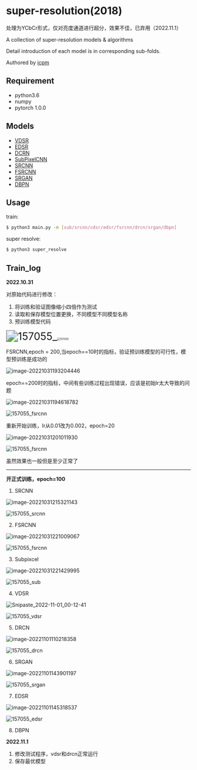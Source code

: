 # super-resolution(2018)

处理为YCbCr形式，仅对亮度通道进行超分，效果不佳，已弃用（2022.11.1）

A collection of super-resolution models & algorithms

Detail introduction of each model is in corresponding sub-folds.

Authored by [icpm](https://github.com/icpm)

## Requirement
- python3.6
- numpy
- pytorch 1.0.0

## Models
- [VDSR](https://github.com/icpm/super-resolution/tree/master/VDSR)
- [EDSR](https://github.com/icpm/super-resolution/tree/master/EDSR)
- [DCRN](https://github.com/icpm/super-resolution/tree/master/DRCN)
- [SubPixelCNN](https://github.com/icpm/super-resolution/tree/master/SubPixelCNN)
- [SRCNN](https://github.com/icpm/super-resolution/tree/master/SRCNN)
- [FSRCNN](https://github.com/icpm/super-resolution/tree/master/FSRCNN)
- [SRGAN](https://github.com/icpm/super-resolution/tree/master/SRGAN)
- [DBPN](https://github.com/icpm/super-resolution/tree/master/DBPN)

## Usage
train:

```bash
$ python3 main.py -m [sub/srcnn/cdsr/edsr/fsrcnn/drcn/srgan/dbpn]
```

super resolve:

```bash
$ python3 super_resolve
```



## Train_log

**2022.10.31**

对原始代码进行修改：

1. 将训练和验证图像缩小四倍作为测试
2. 读取和保存模型位置更换，不同模型不同模型名称
3. 预训练模型代码

<img src="https://s2.loli.net/2022/10/31/3VMkbFtlnqrQcvs.jpg" alt="157055_" style="zoom: 200%;" /><img src="https://s2.loli.net/2022/10/31/fdJ3OTCSK4epBU1.jpg" alt="157055" style="zoom:50%;" />



FSRCNN,epoch = 200,当epoch==10时的指标，验证预训练模型的可行性，模型预训练是成功的

![image-20221031193204446](https://s2.loli.net/2022/10/31/s9Yncu7FJUiE5Ha.png)

epoch==200时的指标，中间有些训练过程出现错误，应该是初始lr太大导致的问题

![image-20221031194618782](https://s2.loli.net/2022/10/31/rdSlB7Joifhj9aQ.png)

![157055_fsrcnn](https://s2.loli.net/2022/10/31/FY27TUDhyLkMOXK.jpg)

重新开始训练，lr从0.01改为0.002，epoch=20

![image-20221031201011930](https://s2.loli.net/2022/10/31/h9K3MJZojA6Gx5u.png)

![157055_fsrcnn](https://s2.loli.net/2022/10/31/p8W4qhbAtcaBnum.jpg)

虽然效果也一般但是至少正常了

------

**开正式训练，epoch=100**

1. SRCNN

![image-20221031215321143](https://s2.loli.net/2022/10/31/OsqE9DayGoNYmAi.png)

![157055_srcnn](https://s2.loli.net/2022/10/31/e1LWUXs3CraZ4E9.jpg)

2. FSRCNN

![image-20221031221009067](https://s2.loli.net/2022/10/31/28txIk3nu1ezwpc.png)

![157055_fsrcnn](https://s2.loli.net/2022/10/31/L3EymOCT5MfuBIv.jpg)

3. Subpixcel

![image-20221031221429995](https://s2.loli.net/2022/10/31/Sved42Qb5iMXz7O.png)

![157055_sub](https://s2.loli.net/2022/10/31/jsxOUniJoNISDt3.jpg)

4. VDSR

![Snipaste_2022-11-01_00-12-41](https://s2.loli.net/2022/11/01/sKrgZSykTJjfphb.png)

![157055_vdsr](https://s2.loli.net/2022/11/01/3shXBLTKyaWdofp.jpg)

5. DRCN

![image-20221101110218358](https://s2.loli.net/2022/11/01/FWwk7hRS4jY3zZe.png)

![157055_drcn](https://s2.loli.net/2022/11/01/579LnTShuPU3RZd.jpg)

6. SRGAN

![image-20221101143901197](https://s2.loli.net/2022/11/01/MkOPxLJz4ney5Eg.png)

![157055_srgan](https://s2.loli.net/2022/11/01/lYwG6biIUhQjecz.jpg)

7. EDSR

![image-20221101145318537](https://s2.loli.net/2022/11/01/yIKfs7iL9BaSUZ3.png)

![157055_edsr](https://s2.loli.net/2022/11/01/lqKZ5OuCN4wVMgf.jpg)

8. DBPN



**2022.11.1**

1. 修改测试程序，vdsr和drcn正常运行
2. 保存最优模型



